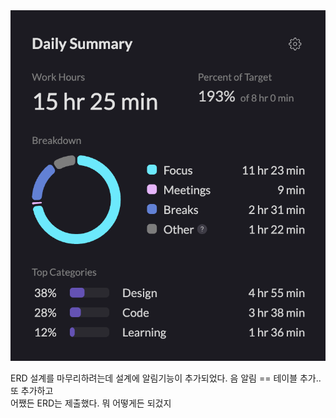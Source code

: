 <img src="/Tracking_Time/4_Apr/250416.png">

ERD 설계를 마무리하려는데 설계에 알림기능이 추가되었다. 음 알림 == 테이블 추가.. 또 추가하고<br>
어쨌든 ERD는 제출했다. 뭐 어떻게든 되겄지